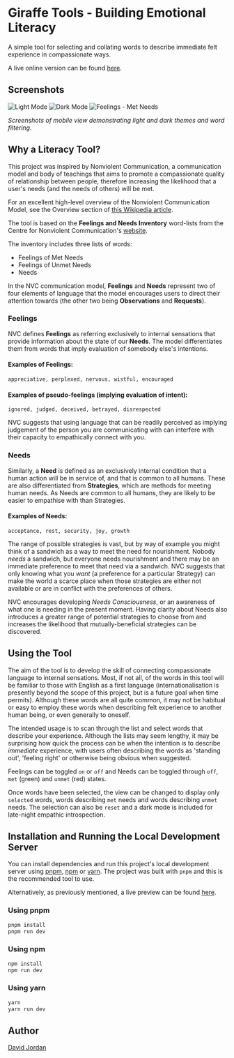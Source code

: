# Giraffe Tools - Building Emotional Literacy

A simple tool for selecting and collating words to describe immediate felt
experience in compassionate ways.

A live online version can be found [here](https://www.dave-jordan.dev).

## Screenshots
![Light Mode](https://github.com/DaveDangereux/GiraffeTools/assets/61416292/6daeca78-3eb8-4a3a-b864-479d089adb8a)
![Dark Mode](https://github.com/DaveDangereux/GiraffeTools/assets/61416292/1b72fd61-9a83-40f6-a311-59975bd138d3)
![Feelings - Met Needs](https://github.com/DaveDangereux/GiraffeTools/assets/61416292/69563ee9-c8f4-46b1-a443-d80393167b89)

*Screenshots of mobile view demonstrating light and dark themes and word filtering.*

## Why a Literacy Tool?

This project was inspired by Nonviolent Communication, a communication model and
body of teachings that aims to promote a compassionate quality of relationship
between people, therefore increasing the likelihood that a user's needs (and
the needs of others) will be met.

For an excellent high-level overview of the Nonviolent Communication Model, see
the Overview section of [this Wikipedia
article](https://en.wikipedia.org/wiki/Nonviolent_Communication#Overview).

The tool is based on the **Feelings and Needs Inventory** word-lists from the
Centre for Nonviolent Communication's [website](https://www.cnvc.org/).

The inventory includes three lists of words:

- Feelings of Met Needs
- Feelings of Unmet Needs
- Needs

In the NVC communication model, **Feelings** and **Needs** represent two of four
elements of language that the model encourages users to direct their attention
towards (the other two being **Observations** and **Requests**).

### Feelings

NVC defines **Feelings** as referring exclusively to internal sensations that
provide information about the state of our **Needs**. The model
differentiates them from words that imply evaluation of somebody else's
intentions.

#### Examples of Feelings:
```
appreciative, perplexed, nervous, wistful, encouraged
```

#### Examples of pseudo-feelings (implying evaluation of intent):
```
ignored, judged, deceived, betrayed, disrespected
```

NVC suggests that using language that can be readily perceived as implying
judgement of the person you are communicating with can interfere with their
capacity to empathically connect with you.

### Needs

Similarly, a **Need** is defined as an exclusively internal condition that a
human action will be in service of, and that is common to all humans. These are
also differentiated from **Strategies**, which are methods for meeting human
needs. As Needs are common to all humans, they are likely to be easier to
empathise with than Strategies.

#### Examples of Needs:

```
acceptance, rest, security, joy, growth
```

The range of possible strategies is vast, but by way of example you might think
of a sandwich as a way to meet the need for nourishment. Nobody *needs* a
sandwich, but everyone needs nourishment and there may be an immediate
preference to meet that need via a sandwich. NVC suggests that only knowing what
you *want* (a preference for a particular Strategy) can make the world a scarce
place when those strategies are either not available or are in conflict with the
preferences of others.

NVC encourages developing *Needs Consciousness*, or an awareness of what one is
needing in the present moment. Having clarity about Needs also introduces a
greater range of potential strategies to choose from and increases the
likelihood that mutually-beneficial strategies can be discovered.


## Using the Tool

The aim of the tool is to develop the skill of connecting compassionate language
to internal sensations. Most, if not all, of the words in this tool will be
familiar to those with English as a first language (internationalisation is
presently beyond the scope of this project, but is a future goal when time
permits). Although these words are all quite common, it may not be habitual or
easy to employ these words when describing felt experience to another human
being, or even generally to oneself.

The intended usage is to scan through the list and select words that describe
your experience. Although the lists may seem lengthy, it may be surprising how
quick the process can be when the intention is to describe *immediate*
experience, with users often describing the words as 'standing out', 'feeling 
right' or otherwise being obvious when suggested.

Feelings can be toggled `on` or `off` and Needs can be toggled through
`off`, `met` (green) and `unmet` (red) states.

Once words have been selected, the view can be changed to display only
`selected` words, words describing `met` needs and words describing
`unmet` needs. The selection can also be `reset` and a dark mode is included for
late-night empathic introspection.


## Installation and Running the Local Development Server

You can install dependencies and run this project's local development server
using [pnpm](https://pnpm.io/), [npm](https://www.npmjs.com/) or
[yarn](https://yarnpkg.com/). The project was built with `pnpm` and this is the
recommended tool to use.

Alternatively, as previously mentioned, a live preview can be found
[here](dave-jordan.dev).

### Using pnpm

```bash
pnpm install
pnpm run dev
```

### Using npm

```bash
npm install
npm run dev
```

### Using yarn

```bash
yarn
yarn run dev
```

## Author
[David Jordan](https://github.com/davedangereux)
